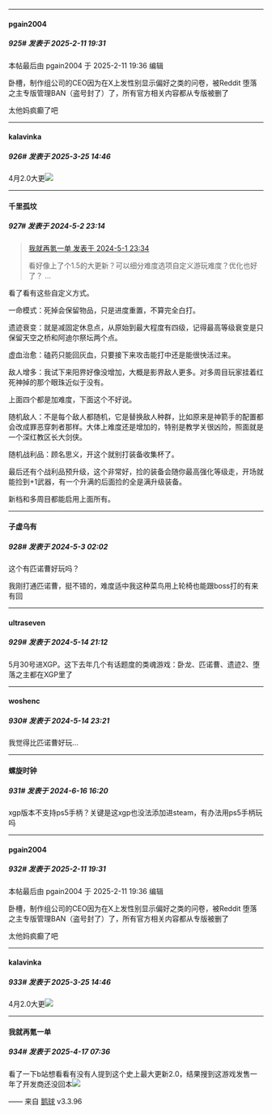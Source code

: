 ﻿
*****

####  pgain2004  
##### 925#       发表于 2025-2-11 19:31

 本帖最后由 pgain2004 于 2025-2-11 19:36 编辑 

卧槽，制作组公司的CEO因为在X上发性别显示偏好之类的问卷，被Reddit 堕落之主专版管理BAN（盗号封了）了，所有官方相关内容都从专版被删了

太他妈疯癫了吧

*****

####  kalavinka  
##### 926#       发表于 2025-3-25 14:46

4月2.0大更<img src="https://static.saraba1st.com/image/smiley/face2017/067.png" referrerpolicy="no-referrer">

*****

####  千里孤坟  
##### 927#       发表于 2024-5-2 23:14

<blockquote><a href="httphttps://stage1st.com/2b/forum.php?mod=redirect&amp;goto=findpost&amp;pid=64786235&amp;ptid=2126152" target="_blank">我就再氪一单 发表于 2024-5-1 23:34</a>

看好像上了个1.5的大更新？可以细分难度选项自定义游玩难度？优化也好了？ ...</blockquote>
看了看有这些自定义方式。

一命模式：死掉会保留物品，只是进度重置，不算完全白打。

遗迹衰变：就是减固定休息点，从原始到最大程度有四级，记得最高等级衰变是只保留天空之桥和阿迪尔祭坛两个点。

虚血治愈：磕药只能回灰血，只要接下来攻击能打中还是能很快活过来。

敌人增多：我试下来阳界好像没增加，大概是影界敌人更多。对多周目玩家挂着红死神掉的那个眼珠近似于没有。

上面四个都是加难度，下面这个不好说。

随机敌人：不是每个敌人都随机，它是替换敌人种群，比如原来是神箭手的配置都会改成罪恶穿刺者那样。大体上难度还是增加的，特别是教学关很凶险，照面就是一个深红教区长大剑侠。

随机战利品：顾名思义，开这个就别打装备收集杯了。

最后还有个战利品预升级，这个非常好，捡的装备会随你最高强化等级走，开场就能捡到+1武器，有一个升满的后面捡的全是满升级装备。

新档和多周目都能启用上面所有。

*****

####  子虚乌有  
##### 928#       发表于 2024-5-3 02:02

这个有匹诺曹好玩吗？

我刚打通匹诺曹，挺不错的，难度适中我这种菜鸟用上轮椅也能跟boss打的有来有回

*****

####  ultraseven  
##### 929#       发表于 2024-5-14 21:12

5月30号进XGP。这下去年几个有话题度的类魂游戏：卧龙、匹诺曹、遗迹2、堕落之主都在XGP里了

*****

####  woshenc  
##### 930#       发表于 2024-5-14 23:21

我觉得比匹诺曹好玩...

*****

####  螺旋时钟  
##### 931#       发表于 2024-6-16 16:20

xgp版本不支持ps5手柄？关键是这xgp也没法添加进steam，有办法用ps5手柄玩吗

*****

####  pgain2004  
##### 932#       发表于 2025-2-11 19:31

 本帖最后由 pgain2004 于 2025-2-11 19:36 编辑 

卧槽，制作组公司的CEO因为在X上发性别显示偏好之类的问卷，被Reddit 堕落之主专版管理BAN（盗号封了）了，所有官方相关内容都从专版被删了

太他妈疯癫了吧

*****

####  kalavinka  
##### 933#       发表于 2025-3-25 14:46

4月2.0大更<img src="https://static.stage1st.com/image/smiley/face2017/067.png" referrerpolicy="no-referrer">

*****

####  我就再氪一单  
##### 934#       发表于 2025-4-17 07:36

看了一下b站想看看有没有人提到这个史上最大更新2.0，结果搜到这游戏发售一年了开发商还没回本<img src="https://static.stage1st.com/image/smiley/face2017/067.png" referrerpolicy="no-referrer">

—— 来自 [鹅球](https://www.pgyer.com/GcUxKd4w) v3.3.96

